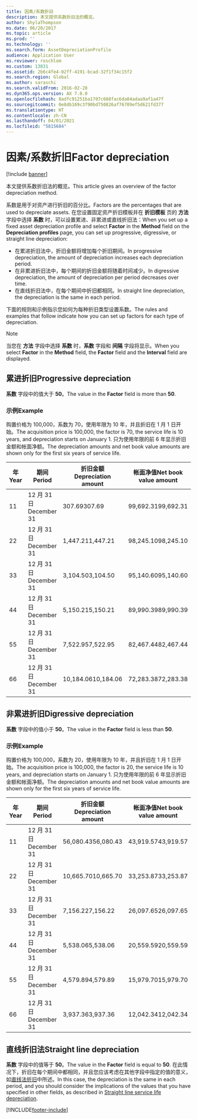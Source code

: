 ```yaml
---
title: 因素/系数折旧
description: 本文提供系数折旧法的概览。
author: ShylaThompson
ms.date: 06/20/2017
ms.topic: article
ms.prod: ''
ms.technology: ''
ms.search.form: AssetDepreciationProfile
audience: Application User
ms.reviewer: roschlom
ms.custom: 13831
ms.assetid: 2b6c4fe4-02ff-4191-bcad-32f1f34c15f2
ms.search.region: Global
ms.author: saraschi
ms.search.validFrom: 2016-02-28
ms.dyn365.ops.version: AX 7.0.0
ms.openlocfilehash: 8adfc91251ba1707c688fac6da04adaa9af1a47f
ms.sourcegitcommit: 0e8db169c3f90bd750826af76709ef5d621fd377
ms.translationtype: HT
ms.contentlocale: zh-CN
ms.lasthandoff: 04/01/2021
ms.locfileid: "5815684"
---
```

# <a name="factor-depreciation"></a><span data-ttu-id="4cfb6-103">因素/系数折旧</span><span class="sxs-lookup"><span data-stu-id="4cfb6-103">Factor depreciation</span></span>

[!include [banner](../includes/banner.md)]

<span data-ttu-id="4cfb6-104">本文提供系数折旧法的概览。</span><span class="sxs-lookup"><span data-stu-id="4cfb6-104">This article gives an overview of the factor depreciation method.</span></span>

<span data-ttu-id="4cfb6-105">系数是用于对资产进行折旧的百分比。</span><span class="sxs-lookup"><span data-stu-id="4cfb6-105">Factors are the percentages that are used to depreciate assets.</span></span> <span data-ttu-id="4cfb6-106">在您设置固定资产折旧模板并在 **折旧模板** 页的 **方法** 字段中选择 **系数** 时，可以设置累进、非累进或直线折旧法：</span><span class="sxs-lookup"><span data-stu-id="4cfb6-106">When you set up a fixed asset depreciation profile and select **Factor** in the **Method** field on the **Depreciation profiles** page, you can set up progressive, digressive, or straight line depreciation:</span></span>

-   <span data-ttu-id="4cfb6-107">在累进折旧法中，折旧金额将增加每个折旧期间。</span><span class="sxs-lookup"><span data-stu-id="4cfb6-107">In progressive depreciation, the amount of depreciation increases each depreciation period.</span></span>
-   <span data-ttu-id="4cfb6-108">在非累进折旧法中，每个期间的折旧金额将随着时间减少。</span><span class="sxs-lookup"><span data-stu-id="4cfb6-108">In digressive depreciation, the amount of depreciation per period decreases over time.</span></span>
-   <span data-ttu-id="4cfb6-109">在直线折旧法中，在每个期间中折旧都相同。</span><span class="sxs-lookup"><span data-stu-id="4cfb6-109">In straight line depreciation, the depreciation is the same in each period.</span></span>

<span data-ttu-id="4cfb6-110">下面的规则和示例指示您如何为每种折旧类型设置系数。</span><span class="sxs-lookup"><span data-stu-id="4cfb6-110">The rules and examples that follow indicate how you can set up factors for each type of depreciation.</span></span> 

> [!NOTE] 
> <span data-ttu-id="4cfb6-111">当您在 **方法** 字段中选择 **系数** 时，**系数** 字段和 **间隔** 字段将显示。</span><span class="sxs-lookup"><span data-stu-id="4cfb6-111">When you select **Factor** in the **Method** field, the **Factor** field and the **Interval** field are displayed.</span></span>

## <a name="progressive-depreciation"></a><span data-ttu-id="4cfb6-112">累进折旧</span><span class="sxs-lookup"><span data-stu-id="4cfb6-112">Progressive depreciation</span></span>
<span data-ttu-id="4cfb6-113">**系数** 字段中的值大于 **50**。</span><span class="sxs-lookup"><span data-stu-id="4cfb6-113">The value in the **Factor** field is more than **50**.</span></span>

### <a name="example"></a><span data-ttu-id="4cfb6-114">示例</span><span class="sxs-lookup"><span data-stu-id="4cfb6-114">Example</span></span>

<span data-ttu-id="4cfb6-115">购置价格为 100,000，系数为 70，使用年限为 10 年，并且折旧在 1 月 1 日开始。</span><span class="sxs-lookup"><span data-stu-id="4cfb6-115">The acquisition price is 100,000, the factor is 70, the service life is 10 years, and depreciation starts on January 1.</span></span> <span data-ttu-id="4cfb6-116">只为使用年限的前 6 年显示折旧金额和帐面净额。</span><span class="sxs-lookup"><span data-stu-id="4cfb6-116">The depreciation amounts and net book value amounts are shown only for the first six years of service life.</span></span>

| <span data-ttu-id="4cfb6-117">年</span><span class="sxs-lookup"><span data-stu-id="4cfb6-117">Year</span></span> | <span data-ttu-id="4cfb6-118">期间</span><span class="sxs-lookup"><span data-stu-id="4cfb6-118">Period</span></span>      | <span data-ttu-id="4cfb6-119">折旧金额</span><span class="sxs-lookup"><span data-stu-id="4cfb6-119">Depreciation amount</span></span> | <span data-ttu-id="4cfb6-120">帐面净值</span><span class="sxs-lookup"><span data-stu-id="4cfb6-120">Net book value amount</span></span> |
|------|-------------|---------------------|-----------------------|
| <span data-ttu-id="4cfb6-121">1</span><span class="sxs-lookup"><span data-stu-id="4cfb6-121">1</span></span>    | <span data-ttu-id="4cfb6-122">12 月 31 日</span><span class="sxs-lookup"><span data-stu-id="4cfb6-122">December 31</span></span> | <span data-ttu-id="4cfb6-123">307.69</span><span class="sxs-lookup"><span data-stu-id="4cfb6-123">307.69</span></span>              | <span data-ttu-id="4cfb6-124">99,692.31</span><span class="sxs-lookup"><span data-stu-id="4cfb6-124">99,692.31</span></span>             |
| <span data-ttu-id="4cfb6-125">2</span><span class="sxs-lookup"><span data-stu-id="4cfb6-125">2</span></span>    | <span data-ttu-id="4cfb6-126">12 月 31 日</span><span class="sxs-lookup"><span data-stu-id="4cfb6-126">December 31</span></span> | <span data-ttu-id="4cfb6-127">1,447.21</span><span class="sxs-lookup"><span data-stu-id="4cfb6-127">1,447.21</span></span>            | <span data-ttu-id="4cfb6-128">98,245.10</span><span class="sxs-lookup"><span data-stu-id="4cfb6-128">98,245.10</span></span>             |
| <span data-ttu-id="4cfb6-129">3</span><span class="sxs-lookup"><span data-stu-id="4cfb6-129">3</span></span>    | <span data-ttu-id="4cfb6-130">12 月 31 日</span><span class="sxs-lookup"><span data-stu-id="4cfb6-130">December 31</span></span> | <span data-ttu-id="4cfb6-131">3,104.50</span><span class="sxs-lookup"><span data-stu-id="4cfb6-131">3,104.50</span></span>            | <span data-ttu-id="4cfb6-132">95,140.60</span><span class="sxs-lookup"><span data-stu-id="4cfb6-132">95,140.60</span></span>             |
| <span data-ttu-id="4cfb6-133">4</span><span class="sxs-lookup"><span data-stu-id="4cfb6-133">4</span></span>    | <span data-ttu-id="4cfb6-134">12 月 31 日</span><span class="sxs-lookup"><span data-stu-id="4cfb6-134">December 31</span></span> | <span data-ttu-id="4cfb6-135">5,150.21</span><span class="sxs-lookup"><span data-stu-id="4cfb6-135">5,150.21</span></span>            | <span data-ttu-id="4cfb6-136">89,990.39</span><span class="sxs-lookup"><span data-stu-id="4cfb6-136">89,990.39</span></span>             |
| <span data-ttu-id="4cfb6-137">5</span><span class="sxs-lookup"><span data-stu-id="4cfb6-137">5</span></span>    | <span data-ttu-id="4cfb6-138">12 月 31 日</span><span class="sxs-lookup"><span data-stu-id="4cfb6-138">December 31</span></span> | <span data-ttu-id="4cfb6-139">7,522.95</span><span class="sxs-lookup"><span data-stu-id="4cfb6-139">7,522.95</span></span>            | <span data-ttu-id="4cfb6-140">82,467.44</span><span class="sxs-lookup"><span data-stu-id="4cfb6-140">82,467.44</span></span>             |
| <span data-ttu-id="4cfb6-141">6</span><span class="sxs-lookup"><span data-stu-id="4cfb6-141">6</span></span>    | <span data-ttu-id="4cfb6-142">12 月 31 日</span><span class="sxs-lookup"><span data-stu-id="4cfb6-142">December 31</span></span> | <span data-ttu-id="4cfb6-143">10,184.06</span><span class="sxs-lookup"><span data-stu-id="4cfb6-143">10,184.06</span></span>           | <span data-ttu-id="4cfb6-144">72,283.38</span><span class="sxs-lookup"><span data-stu-id="4cfb6-144">72,283.38</span></span>             |

## <a name="digressive-depreciation"></a><span data-ttu-id="4cfb6-145">非累进折旧</span><span class="sxs-lookup"><span data-stu-id="4cfb6-145">Digressive depreciation</span></span>
<span data-ttu-id="4cfb6-146">**系数** 字段中的值小于 **50**。</span><span class="sxs-lookup"><span data-stu-id="4cfb6-146">The value in the **Factor** field is less than **50**.</span></span>

### <a name="example"></a><span data-ttu-id="4cfb6-147">示例</span><span class="sxs-lookup"><span data-stu-id="4cfb6-147">Example</span></span>

<span data-ttu-id="4cfb6-148">购置价格为 100,000，系数为 20，使用年限为 10 年，并且折旧在 1 月 1 日开始。</span><span class="sxs-lookup"><span data-stu-id="4cfb6-148">The acquisition price is 100,000, the factor is 20, the service life is 10 years, and depreciation starts on January 1.</span></span> <span data-ttu-id="4cfb6-149">只为使用年限的前 6 年显示折旧金额和帐面净额。</span><span class="sxs-lookup"><span data-stu-id="4cfb6-149">The depreciation amounts and net book value amounts are shown only for the first six years of service life.</span></span>

| <span data-ttu-id="4cfb6-150">年</span><span class="sxs-lookup"><span data-stu-id="4cfb6-150">Year</span></span> | <span data-ttu-id="4cfb6-151">期间</span><span class="sxs-lookup"><span data-stu-id="4cfb6-151">Period</span></span>      | <span data-ttu-id="4cfb6-152">折旧金额</span><span class="sxs-lookup"><span data-stu-id="4cfb6-152">Depreciation amount</span></span> | <span data-ttu-id="4cfb6-153">帐面净值</span><span class="sxs-lookup"><span data-stu-id="4cfb6-153">Net book value amount</span></span> |
|------|-------------|---------------------|-----------------------|
| <span data-ttu-id="4cfb6-154">1</span><span class="sxs-lookup"><span data-stu-id="4cfb6-154">1</span></span>    | <span data-ttu-id="4cfb6-155">12 月 31 日</span><span class="sxs-lookup"><span data-stu-id="4cfb6-155">December 31</span></span> | <span data-ttu-id="4cfb6-156">56,080.43</span><span class="sxs-lookup"><span data-stu-id="4cfb6-156">56,080.43</span></span>           | <span data-ttu-id="4cfb6-157">43,919.57</span><span class="sxs-lookup"><span data-stu-id="4cfb6-157">43,919.57</span></span>             |
| <span data-ttu-id="4cfb6-158">2</span><span class="sxs-lookup"><span data-stu-id="4cfb6-158">2</span></span>    | <span data-ttu-id="4cfb6-159">12 月 31 日</span><span class="sxs-lookup"><span data-stu-id="4cfb6-159">December 31</span></span> | <span data-ttu-id="4cfb6-160">10,665.70</span><span class="sxs-lookup"><span data-stu-id="4cfb6-160">10,665.70</span></span>           | <span data-ttu-id="4cfb6-161">33,253.87</span><span class="sxs-lookup"><span data-stu-id="4cfb6-161">33,253.87</span></span>             |
| <span data-ttu-id="4cfb6-162">3</span><span class="sxs-lookup"><span data-stu-id="4cfb6-162">3</span></span>    | <span data-ttu-id="4cfb6-163">12 月 31 日</span><span class="sxs-lookup"><span data-stu-id="4cfb6-163">December 31</span></span> | <span data-ttu-id="4cfb6-164">7,156.22</span><span class="sxs-lookup"><span data-stu-id="4cfb6-164">7,156.22</span></span>            | <span data-ttu-id="4cfb6-165">26,097.65</span><span class="sxs-lookup"><span data-stu-id="4cfb6-165">26,097.65</span></span>             |
| <span data-ttu-id="4cfb6-166">4</span><span class="sxs-lookup"><span data-stu-id="4cfb6-166">4</span></span>    | <span data-ttu-id="4cfb6-167">12 月 31 日</span><span class="sxs-lookup"><span data-stu-id="4cfb6-167">December 31</span></span> | <span data-ttu-id="4cfb6-168">5,538.06</span><span class="sxs-lookup"><span data-stu-id="4cfb6-168">5,538.06</span></span>            | <span data-ttu-id="4cfb6-169">20,559.59</span><span class="sxs-lookup"><span data-stu-id="4cfb6-169">20,559.59</span></span>             |
| <span data-ttu-id="4cfb6-170">5</span><span class="sxs-lookup"><span data-stu-id="4cfb6-170">5</span></span>    | <span data-ttu-id="4cfb6-171">12 月 31 日</span><span class="sxs-lookup"><span data-stu-id="4cfb6-171">December 31</span></span> | <span data-ttu-id="4cfb6-172">4,579.89</span><span class="sxs-lookup"><span data-stu-id="4cfb6-172">4,579.89</span></span>            | <span data-ttu-id="4cfb6-173">15,979.70</span><span class="sxs-lookup"><span data-stu-id="4cfb6-173">15,979.70</span></span>             |
| <span data-ttu-id="4cfb6-174">6</span><span class="sxs-lookup"><span data-stu-id="4cfb6-174">6</span></span>    | <span data-ttu-id="4cfb6-175">12 月 31 日</span><span class="sxs-lookup"><span data-stu-id="4cfb6-175">December 31</span></span> | <span data-ttu-id="4cfb6-176">3,937.36</span><span class="sxs-lookup"><span data-stu-id="4cfb6-176">3,937.36</span></span>            | <span data-ttu-id="4cfb6-177">12,042.34</span><span class="sxs-lookup"><span data-stu-id="4cfb6-177">12,042.34</span></span>             |

## <a name="straight-line-depreciation"></a><span data-ttu-id="4cfb6-178">直线折旧法</span><span class="sxs-lookup"><span data-stu-id="4cfb6-178">Straight line depreciation</span></span>
<span data-ttu-id="4cfb6-179">**系数** 字段中的值等于 **50**。</span><span class="sxs-lookup"><span data-stu-id="4cfb6-179">The value in the **Factor** field is equal to **50**.</span></span> <span data-ttu-id="4cfb6-180">在此情况下，折旧在每个期间中都相同，并且您应该考虑在其他字段中指定的值的意义，如[直线法折旧](straight-line-service-life-depreciation.md)中所述。</span><span class="sxs-lookup"><span data-stu-id="4cfb6-180">In this case, the depreciation is the same in each period, and you should consider the implications of the values that you have specified in other fields, as described in [Straight line service life depreciation](straight-line-service-life-depreciation.md).</span></span>





[!INCLUDE[footer-include](../../includes/footer-banner.md)]